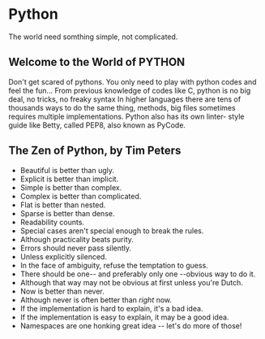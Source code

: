# Python

The world need somthing simple, not complicated.

## Welcome to the World of PYTHON
Don't get scared of pythons. You only need to play with python codes and feel the fun...
From previous knowledge of codes like C, python is no big deal, no tricks, no freaky syntax
In higher languages there are tens of thousands ways to do the same thing, methods, big files sometimes requires multiple implementations.
Python also has its own linter- style guide like Betty, called PEP8, also known as PyCode.

## The Zen of Python, by Tim Peters

- Beautiful is better than ugly.
- Explicit is better than implicit.
- Simple is better than complex.
- Complex is better than complicated.
- Flat is better than nested.
- Sparse is better than dense.
- Readability counts.
- Special cases aren't special enough to break the rules.
- Although practicality beats purity.
- Errors should never pass silently.
- Unless explicitly silenced.
- In the face of ambiguity, refuse the temptation to guess.
- There should be one-- and preferably only one --obvious way to do it.
- Although that way may not be obvious at first unless you're Dutch.
- Now is better than never.
- Although never is often better than *right* now.
- If the implementation is hard to explain, it's a bad idea.
- If the implementation is easy to explain, it may be a good idea.
- Namespaces are one honking great idea -- let's do more of those!

